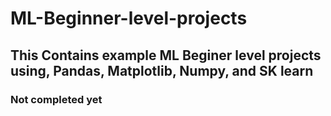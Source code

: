 # ML-Beginner-level-projects
## This Contains example ML Beginer level projects using, Pandas, Matplotlib, Numpy, and SK learn
### Not completed yet
